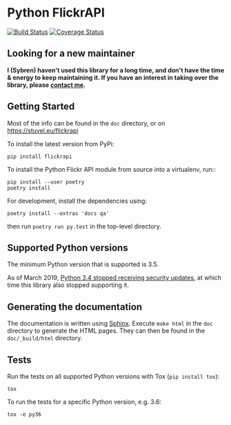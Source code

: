 Python FlickrAPI
================

[![Build
Status](https://travis-ci.org/sybrenstuvel/flickrapi.svg?branch=master)](https://travis-ci.org/sybrenstuvel/flickrapi)
[![Coverage
Status](https://coveralls.io/repos/github/sybrenstuvel/flickrapi/badge.svg?branch=master)](https://coveralls.io/github/sybrenstuvel/flickrapi?branch=master)


Looking for a new maintainer
----------------------------

**I (Sybren) haven't used this library for a long time, and don't have the time &
energy to keep maintaining it. If you have an interest in taking over the
library, please [contact me](https://stuvel.eu/#contact).**


Getting Started
---------------

Most of the info can be found in the `doc` directory, or on
https://stuvel.eu/flickrapi

To install the latest version from PyPi:

    pip install flickrapi

To install the Python Flickr API module from source into a virtualenv, run::

    pip install --user poetry
    poetry install

For development, install the dependencies using:

    poetry install --extras 'docs qa'

then run `poetry run py.test` in the top-level directory.

Supported Python versions
-------------------------

The minimum Python version that is supported is 3.5.

As of March 2019, [Python 3.4 stopped receiving security
updates](https://www.python.org/downloads/release/python-3410/),
at which time this library also stopped supporting it.

Generating the documentation
----------------------------

The documentation is written using [Sphinx](http://www.sphinx-doc.org).
Execute `make html` in the `doc` directory to generate the HTML pages.
They can then be found in the `doc/_build/html` directory.

Tests
-----

Run the tests on all supported Python versions with Tox
(`pip install tox`):

    tox

To run the tests for a specific Python version, e.g. 3.6:

    tox -e py36
